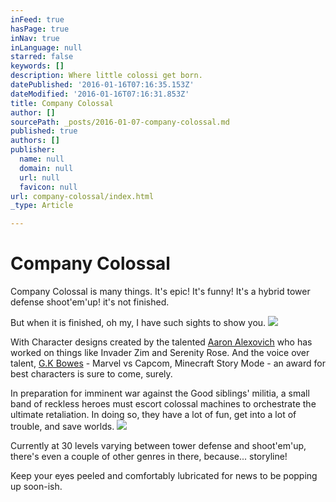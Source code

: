```yaml
---
inFeed: true
hasPage: true
inNav: true
inLanguage: null
starred: false
keywords: []
description: Where little colossi get born.
datePublished: '2016-01-16T07:16:35.153Z'
dateModified: '2016-01-16T07:16:31.853Z'
title: Company Colossal
author: []
sourcePath: _posts/2016-01-07-company-colossal.md
published: true
authors: []
publisher:
  name: null
  domain: null
  url: null
  favicon: null
url: company-colossal/index.html
_type: Article

---
```

# Company Colossal

Company Colossal is many things. It's epic! It's funny! It's a hybrid tower defense shoot'em'up! it's not finished.

But when it is finished, oh my, I have such sights to show you.
![](https://the-grid-user-content.s3-us-west-2.amazonaws.com/6a362738-6764-408c-81b4-2e13a6c5907b.jpg)

With Character designs created by the talented [Aaron Alexovich][0] who has worked on things like Invader Zim and Serenity Rose. And the voice over talent, [G.K Bowes][1] - Marvel vs Capcom, Minecraft Story Mode - an award for best characters is sure to come, surely.

In preparation for imminent war against the Good siblings' militia, a small band of reckless heroes must escort colossal machines to orchestrate the ultimate retaliation. In doing so, they have a lot of fun, get into a lot of trouble, and save worlds.
![](https://s3-us-west-2.amazonaws.com/the-grid-img/p/59e9a7b8fc5f24f1c5c3cc10c4fc29c010633ee7.png)

Currently at 30 levels varying between tower defense and shoot'em'up, there's even a couple of other genres in there, because... storyline!

Keep your eyes peeled and comfortably lubricated for news to be popping up soon-ish.

[0]: http://www.heartshapedskull.com/
[1]: http://www.gkbowes.com/